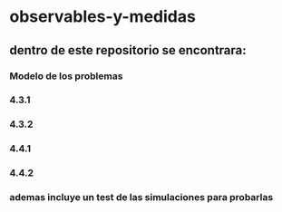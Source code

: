# observables-y-medidas

## dentro de este repositorio se encontrara:
### Modelo de los problemas
### 4.3.1
### 4.3.2
### 4.4.1
### 4.4.2

### ademas incluye un test de las simulaciones para probarlas 

